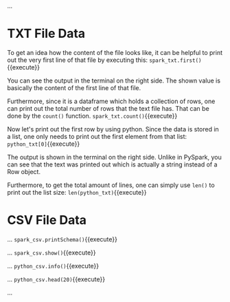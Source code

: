 ...

# TXT File Data

To get an idea how the content of the file looks like, it can be helpful to print out the very first line of that file by executing this:
`spark_txt.first()`{{execute}}

You can see the output in the terminal on the right side. The shown value is basically the content of the first line of that file.

Furthermore, since it is a dataframe which holds a collection of rows, one can print out the total number of rows that the text file has. That can be done by the `count()` function.
`spark_txt.count()`{{execute}}

Now let's print out the first row by using python. Since the data is stored in a list, one only needs to print out the first element from that list:
`python_txt[0]`{{execute}}

The output is shown in the terminal on the right side. Unlike in PySpark, you can see that the text was printed out which is actually a string instead of a Row object.

Furthermore, to get the total amount of lines, one can simply use `len()` to print out the list size:
`len(python_txt)`{{execute}}

# CSV File Data

...
`spark_csv.printSchema()`{{execute}}

...
`spark_csv.show()`{{execute}}

...
`python_csv.info()`{{execute}}

...
`python_csv.head(20)`{{execute}}

...